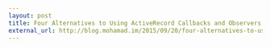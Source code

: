```yaml
---
layout: post
title: Four Alternatives to Using ActiveRecord Callbacks and Observers
external_url: http://blog.mohamad.im/2015/09/20/four-alternatives-to-using-activerecord-callbacks-and-observers
---
```


